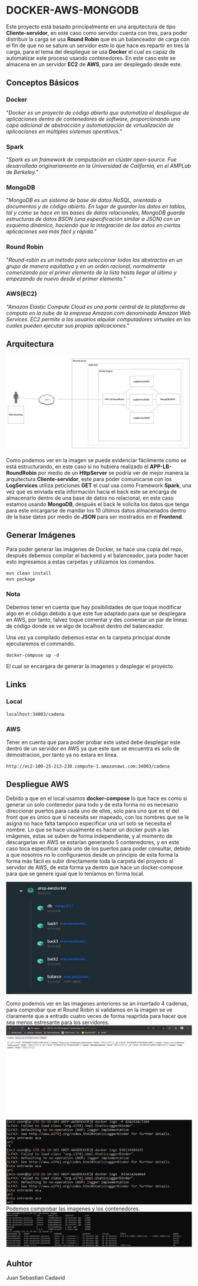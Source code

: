 # DOCKER-AWS-MONGODB
Este proyecto está basado principalmente en una arquitectura de tipo **Cliente-servidor**, en este caso como servidor cuenta con tres, para poder distribuir la carga se usa **Round Robin** que es un balanceador de carga con el fin de que no se sature un servidor este lo que hace es repartir en tres la carga, para el tema del despliegue se usa **Docker** el cual es capaz de automatizar este proceso usando contenedores. En este caso este se almacena en un servidor **EC2** de **AWS**, para ser desplegado desde este.


## Conceptos Básicos


### Docker


"*Docker es un proyecto de código abierto que automatiza el despliegue de aplicaciones dentro de contenedores de software, proporcionando una capa adicional de abstracción y automatización de virtualización de aplicaciones en múltiples sistemas operativos.*"


### Spark


"*Spark es un framework de computación en clúster open-source. Fue desarrollada originariamente en la Universidad de California, en el AMPLab de Berkeley.*"


### MongoDB
"*MongoDB es un sistema de base de datos NoSQL, orientado a documentos y de código abierto. En lugar de guardar los datos en tablas, tal y como se hace en las bases de datos relacionales, MongoDB guarda estructuras de datos BSON (una especificación similar a JSON) con un esquema dinámico, haciendo que la integración de los datos en ciertas aplicaciones sea más fácil y rápida.*"


### Round Robin
"*Round-robin es un método para seleccionar todos los abstractos en un grupo de manera equitativa y en un orden racional, normalmente comenzando por el primer elemento de la lista hasta llegar al último y empezando de nuevo desde el primer elemento.*"


### AWS(EC2)
*"Amazon Elastic Compute Cloud es una parte central de la plataforma de cómputo en la nube de la empresa Amazon.com denominada Amazon Web Services. EC2 permite a los usuarios alquilar computadores virtuales en los cuales pueden ejecutar sus propias aplicaciones."*


## Arquitectura

![](img/arquitectura.png)

Como podemos ver en la imagen se puede evidenciar fácilmente como se está estructurando, en este caso si no hubiera realizado el **APP-LB-RoundRobin** por medio de un **HttpServer** se podría ver de mejor manera la arquitectura **Cliente-servidor**, este para poder comunicarse con los **LogServices** utiliza peticiones **GET** el cual usa como Framework **Spark**, una vez que es enviada esta información hacia el back este se encarga de almacenarlo dentro de una base de datos no relacional, en este caso estamos usando **MongoDB**, después el back le solicita los datos que tenga para este encargarse de mandar los 10 últimos datos almacenados dentro de la base datos por medio de **JSON** para ser mostrados en el **Frontend**.


## Generar Imágenes


Para poder generar las imágenes de Docker, se hace una copia del repo, después debemos compilar el backend y el balanceador, para poder hacer esto ingresamos a estas carpetas y utilizamos los comandos.
```
mvn clean install
mvn package
```
### Nota
Debemos tener en cuenta que hay posibilidades de que toque modificar algo en el código debido a que este fue adaptado para que se desplegara en AWS, por tanto, talvez toque comentar y des comentar un par de líneas de código donde se ve algo de localhost dentro del balanceador.

Una vez ya compilado debemos estar en la carpeta principal donde ejecutaremos el commando.
```
docker-compose up -d
```
El cual se encargara de generar la imagenes y desplegar el proyecto.

## Links
### Local
```
localhost:34003/cadena
```
### AWS
Tener en cuenta que para poder probar este usted debe desplegar este dentro de un servidor en AWS ya que este que se encuentra es solo de demostracion, por tanto ya no estara en linea.
```
http://ec2-100-25-213-230.compute-1.amazonaws.com:34003/cadena
```

## Despliegue AWS 
Debido a que en el local usamos **docker-compose** lo que hace es como si generar un solo contenedor para todo y de esta forma no es necesario direccionar puertos para cada uno de ellos, solo para uno que es el del front que es único que si necesita ser mapeado, con los nombres que se le asigna no hace falta tampoco especificar una url solo se necesita el nombre. Lo que se hace usualmente es hacer un docker push a las imágenes, estas se suben de forma independiente, y al momento de descargarlas en AWS se estarían generando 5 contenedores, y en este caso toca especificar cada uno de los puertos para poder consultar, debido a que nosotros no lo configuramos desde un principio de esta forma la forma más fácil es subir directamente toda la carpeta del proyecto al servidor de AWS, de esta forma ya dentro que hace un docker-compose para que se genere igual que lo teníamos en forma local.

![](img/docker-compose.jpg)

Como podemos ver en las imagenes anteriores se an insertado 4 cadenas, para comprobar que el Round Robin si validamos en la imagen se ve claramente que a entrado cuatro veces de forma reaprtida para hacer que sea menos estresante para los servidores.
![](img/AWS1.jpg)
![](img/AWS2.jpg)
Podemos comprobar las imagenes y los contenedores.
![](img/AWS3.jpg)

## Auhtor
Juan Sebastian Cadavid
